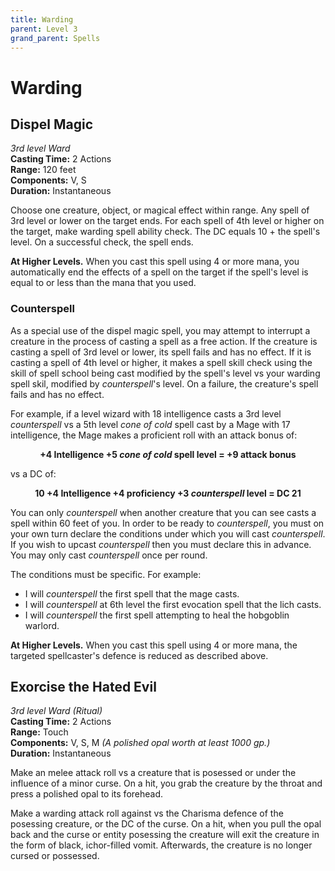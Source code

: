 ```yaml
---
title: Warding
parent: Level 3
grand_parent: Spells
---
```


# Warding

## Dispel Magic
*3rd level Ward*<br>
**Casting Time:** 2 Actions<br>
**Range:** 120 feet<br>
**Components:** V, S<br>
**Duration:** Instantaneous

Choose one creature, object, or magical effect within range. Any spell of 3rd level or lower on the target ends. For each spell of 4th level or higher on the target, make warding spell ability check. The DC equals 10 + the spell's level. On a successful check, the spell ends.

**At Higher Levels.** When you cast this spell using 4 or more mana, you automatically end the effects of a spell on the target if the spell's level is equal to or less than the mana that you used.

### Counterspell
As a special use of the dispel magic spell, you may attempt to interrupt a creature in the process of casting a spell as a free action. If the creature is casting a spell of 3rd level or lower, its spell fails and has no effect. If it is casting a spell of 4th level or higher, it makes a spell skill check using the skill of spell school being cast modified by the spell's level vs your warding spell skil, modified by *counterspell*'s level. On a failure, the creature's spell fails and has no effect.

For example, if a level wizard with 18 intelligence casts a 3rd level *counterspell* vs a 5th level *cone of cold* spell cast by a Mage with 17 intelligence, the Mage makes a proficient roll with an attack bonus of:

<center>

<strong>+4 Intelligence +5 <em>cone of cold</em> spell level = +9 attack bonus</strong>

</center>

vs a DC of:

<center>

<strong>10 +4 Intelligence +4 proficiency +3 <em>counterspell</em> level = DC 21</strong>

</center>

You can only *counterspell* when another creature that you can see casts a spell within 60 feet of you. In order to be ready to *counterspell*, you must on your own turn declare the conditions under which you will cast *counterspell*. If you wish to upcast *counterspell* then you must declare this in advance. You may only cast *counterspell* once per round.

The conditions must be specific. For example:
* I will *counterspell* the first spell that the mage casts.
* I will *counterspell* at 6th level the first evocation spell that the lich casts.
* I will *counterspell* the first spell attempting to heal the hobgoblin warlord.

**At Higher Levels.** When you cast this spell using 4 or more mana, the targeted spellcaster's defence is reduced as described above.

## Exorcise the Hated Evil
*3rd level Ward (Ritual)*<br>
**Casting Time:** 2 Actions<br>
**Range:** Touch<br>
**Components:** V, S, M *(A polished opal worth at least 1000 gp.)*<br>
**Duration:** Instantaneous

Make an melee attack roll vs a creature that is posessed or under the influence of a minor curse. On a hit, you grab the creature by the throat and press a polished opal to its forehead.

Make a warding attack roll against vs the Charisma defence of the posessing creature, or the DC of the curse. On a hit, when you pull the opal back and the curse or entity posessing the creature will exit the creature in the form of black, ichor-filled vomit. Afterwards, the creature is no longer cursed or possessed.
